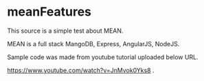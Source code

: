 # meanFeatures

This source is a simple test about MEAN.

MEAN is a full stack MangoDB, Express, AngularJS, NodeJS.

Sample code was made from youtube tutorial uploaded below URL.

https://www.youtube.com/watch?v=JnMvok0Yks8 .



